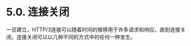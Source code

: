 5.0. 连接关闭
============================
一旦建立，HTTP/3连接可以随着时间的推移用于许多请求和响应，直到连接关闭。连接关闭可以以几种不同的方式中的任何一种发生。
